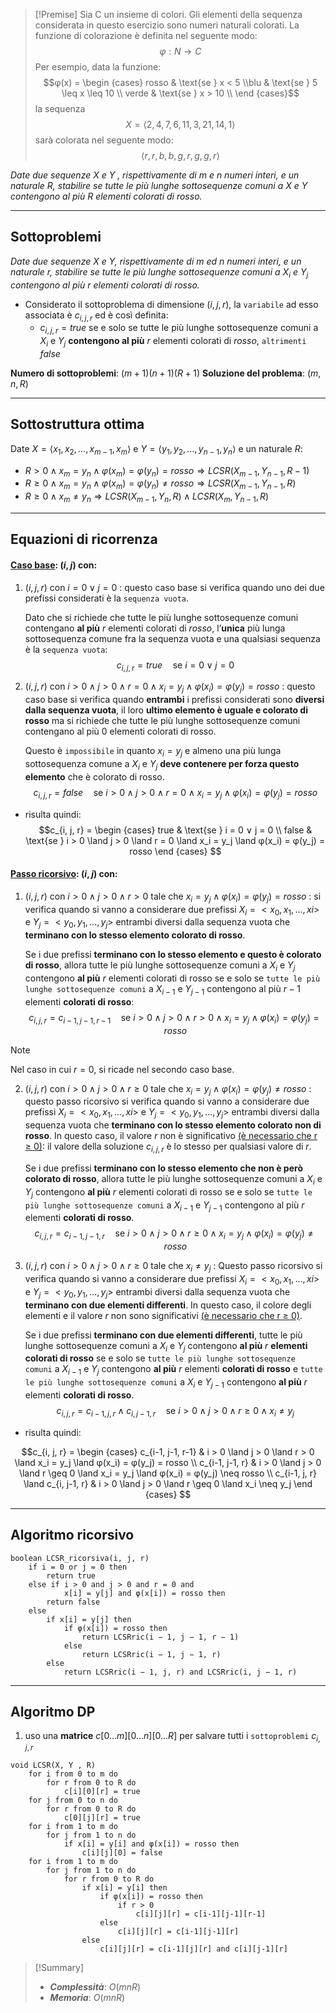 >[!Premise]
>Sia C un insieme di colori. Gli elementi della sequenza considerata in questo esercizio sono numeri naturali colorati. La funzione di colorazione è definita nel seguente modo: 
>$$φ : N → C$$
>Per esempio, data la funzione:
>$$φ(x) = \begin {cases} rosso & \text{se } x < 5 \\blu & \text{se } 5 \leq x \leq 10 \\ verde & \text{se } x > 10 \\ \end {cases}$$
>la sequenza  
>$$X = ⟨2, 4, 7, 6, 11, 3, 21, 14, 1⟩$$
>sarà colorata nel seguente modo: 
>$$⟨r, r, b, b, g, r, g, g, r⟩$$
>

*Date due sequenze $X$ e $Y$ , rispettivamente di $m$ e $n$ numeri interi, e un naturale $R$, stabilire se tutte le più lunghe sottosequenze comuni a $X$ e $Y$ contengono al più $R$ elementi colorati di $rosso$.*

--- 
## Sottoproblemi

*Date due sequenze $X$ e $Y$, rispettivamente di $m$ ed $n$ numeri interi, e un naturale $r$, stabilire se tutte le più lunghe sottosequenze comuni a $X_i$ e $Y_j$ contengono al più $r$ elementi colorati di $rosso$.*

- Considerato il sottoproblema di dimensione $(i, j, r)$, la `variabile` ad esso associata è $c_{i,j,r}$ ed è così definita:
	- $c_{i,j,r} = true$ se e solo se tutte le più lunghe sottosequenze comuni a $X_i$ e $Y_j$ **contengono al più** $r$ elementi colorati di $rosso$, `altrimenti` $false$

**Numero di sottoproblemi**: $(m+1)(n+1)(R+1)$
**Soluzione del problema**: $(m, n, R)$

---

## Sottostruttura ottima

Date $X=⟨x_1, x_2, …, x_{m-1}, x_m⟩$ e $Y=⟨y_1, y_2, …, y_{n-1}, y_n⟩$ e un naturale $R$:

- $R > 0 \land x_m = y_n \land φ(x_m) = φ(y_n) = rosso \Rightarrow LCSR(X_{m-1}, Y_{n-1}, R-1)$ 
- $R \geq 0 \land x_m = y_n \land φ(x_m) = φ(y_n) \neq rosso \Rightarrow LCSR(X_{m-1}, Y_{n-1}, R)$
- $R \geq 0 \land x_m \neq y_n \Rightarrow LCSR(X_{m-1}, Y_{n}, R) \land LCSR(X_{m}, Y_{n-1}, R)$

---
## Equazioni di ricorrenza

#### <u>**Caso base**</u>: $(i, j)$ con:
1. $(i, j, r)$ con $i = 0 \lor j = 0$ : 
	questo caso base si verifica quando uno dei due prefissi considerati è la `sequenza vuota`. 
	
	Dato che si richiede che tutte le più lunghe sottosequenze comuni contengano **al più** $r$ elementi colorati di $rosso$, l’**unica** più lunga sottosequenza comune fra la sequenza vuota e una qualsiasi sequenza è la `sequenza vuota`:
$$c_{i, j, r} = true \quad\text{se } i = 0 ∨ j = 0$$
2. $(i, j, r)$ con $i > 0 \land j > 0 \land r = 0 \land x_i = y_j \land φ(x_i) = φ(y_j) = rosso$ :
	questo caso base si verifica quando **entrambi** i prefissi considerati sono **diversi dalla sequenza vuota**, il loro **ultimo elemento è uguale e colorato di rosso** ma si richiede che tutte le più lunghe sottosequenze comuni contengano al più 0 elementi colorati di rosso. 
	
	Questo è `impossibile` in quanto $x_i = y_j$ e almeno una più lunga sottosequenza comune a $X_i$ e $Y_j$ **deve contenere per forza questo elemento** che è colorato di rosso.
$$c_{i, j, r} = false \quad\text{se } i > 0 \land j > 0 \land r = 0 \land x_i = y_j \land φ(x_i) = φ(y_j) = rosso$$
- risulta quindi:
$$c_{i, j, r} = 
\begin {cases} 
true & \text{se } i = 0 ∨ j = 0 \\
false & \text{se } i > 0 \land j > 0 \land r = 0 \land x_i = y_j \land φ(x_i) = φ(y_j) = rosso
\end {cases}
$$

#### <u>**Passo ricorsivo**</u>: $(i, j)$ con:
1. $(i, j, r)$ con $i > 0 \land j > 0 \land r > 0$ tale che $x_i = y_j \land φ(x_i) = φ(y_j) = rosso$ :
	si verifica quando si vanno a considerare due prefissi $X_i = <x_0, x_1, ..., xi>$ e $Y_j = <y_0, y_1, ..., y_j>$ entrambi diversi dalla sequenza vuota che **terminano con lo stesso elemento colorato di rosso**.
	
	Se i due prefissi **terminano con lo stesso elemento e questo è colorato di rosso**, allora tutte le più lunghe sottosequenze comuni a $X_i$ e $Y_j$ contengono **al più** $r$ elementi colorati di rosso se e solo se `tutte le più lunghe sottosequenze comuni` a $X_{i−1}$ e $Y_{j−1}$ contengono al più $r − 1$ elementi **colorati di rosso**: 
	$$c_{i, j, r} = c_{i-1, j-1, r-1} \quad\text{se } i > 0 \land j > 0 \land r > 0 \land x_i = y_j \land φ(x_i) = φ(y_j) = rosso$$
>[!Note]
>Nel caso in cui $r = 0$, si ricade nel secondo caso base.

2. $(i, j, r)$ con $i > 0 \land j > 0 \land r \geq 0$ tale che $x_i = y_j \land φ(x_i) = φ(y_j) \neq rosso$ :
	questo passo ricorsivo si verifica quando si vanno a considerare due prefissi $X_i = <x_0, x_1, ..., xi>$ e $Y_j = <y_0, y_1, ..., y_j>$ entrambi diversi dalla sequenza vuota che **terminano con lo stesso elemento colorato non di rosso**. 
	In questo caso, il valore $r$ non è significativo <u>(è necessario che r ≥ 0)</u>: il valore della soluzione $c_{i,j,r}$ è lo stesso per qualsiasi valore di $r$.
	
	Se i due prefissi **terminano con lo stesso elemento che non è però colorato di rosso**, allora tutte le più lunghe sottosequenze comuni a $X_i$ e $Y_j$ contengono **al più** $r$ elementi colorati di rosso se e solo se `tutte le più lunghe sottosequenze comuni` a $X_{i−1}$ e $Y_{j−1}$ contengono al più $r$ elementi **colorati di rosso**.
	$$c_{i, j, r} = c_{i-1, j-1, r} \quad\text{se } i > 0 \land j > 0 \land r \geq 0 \land x_i = y_j \land φ(x_i) = φ(y_j) \neq rosso$$

3. $(i, j, r)$ con $i > 0 \land j > 0 \land r \geq 0$ tale che $x_i \neq y_j$ :
	Questo passo ricorsivo si verifica quando si vanno a considerare due prefissi $X_i = <x_0, x_1, ..., xi>$ e $Y_j = <y_0, y_1, ..., y_j>$ entrambi diversi dalla sequenza vuota che **terminano con due elementi differenti**. 
	In questo caso, il colore degli elementi e il valore $r$ non sono significativi <u>(è necessario che r ≥ 0)</u>.
	
	Se i due prefissi **terminano con due elementi differenti**, tutte le più lunghe sottosequenze comuni a $X_i$ e $Y_j$ contengono **al più** $r$ **elementi colorati di rosso** se e solo se `tutte le più lunghe sottosequenze comuni` a $X_{i−1}$ e $Y_j$ contengono **al più** $r$ elementi **colorati di rosso** e `tutte le più lunghe sottosequenze comuni` a $X_i$ e $Y_{j−1}$ contengono **al più** $r$ elementi **colorati di rosso**.
	$$c_{i, j, r} = c_{i-1, j, r} \land c_{i, j-1, r} \quad\text{se } i > 0 \land j > 0 \land r \geq 0 \land x_i \neq y_j$$
- risulta quindi:

$$c_{i, j, r} = 
\begin {cases} 
c_{i-1, j-1, r-1} & i > 0 \land j > 0 \land r > 0 \land x_i = y_j \land φ(x_i) = φ(y_j) = rosso \\
c_{i-1, j-1, r} & i > 0 \land j > 0 \land r \geq 0 \land x_i = y_j \land φ(x_i) = φ(y_j) \neq rosso \\
c_{i-1, j, r} \land c_{i, j-1, r} & i > 0 \land j > 0 \land r \geq 0 \land x_i \neq y_j
\end {cases}
$$

---

## Algoritmo ricorsivo

``` Pseudocodice TI:"LCSR_ricorsiva" "FOLD"
boolean LCSR_ricorsiva(i, j, r) 
	if i = 0 or j = 0 then 
		return true 
	else if i > 0 and j > 0 and r = 0 and 
			x[i] = y[j] and φ(x[i]) = rosso then 
		return false 
	else
		if x[i] = y[j] then 
			if φ(x[i]) = rosso then
				return LCSRric(i − 1, j − 1, r − 1) 
			else 
				return LCSRric(i − 1, j − 1, r) 
		else 
			return LCSRric(i − 1, j, r) and LCSRric(i, j − 1, r)
```

---

## Algoritmo DP

1. uso una **matrice** $c[0...m][0...n][0...R]$ per salvare tutti i `sottoproblemi` $c_{i, j, r}$

``` Pseudocodice TI:"LCSR" "FOLD"
void LCSR(X, Y , R)
	for i from 0 to m do
		for r from 0 to R do
			c[i][0][r] = true
	for j from 0 to n do
		for r from 0 to R do
			c[0][j][r] = true
	for i from 1 to m do
		for j from 1 to n do
			if x[i] = y[i] and φ(x[i]) = rosso then
				c[i][j][0] = false
	for i from 1 to m do
		for j from 1 to n do
			for r from 0 to R do
				if x[i] = y[i] then
					if φ(x[i]) = rosso then
						if r > 0
							c[i][j][r] = c[i-1][j-1][r-1]
					else
						c[i][j][r] = c[i-1][j-1][r]
				else
					c[i][j][r] = c[i-1][j][r] and c[i][j-1][r]
```


> [!Summary]
> - ***Complessità***: $O(mnR)$
> - ***Memoria***: $O(mnR)$
